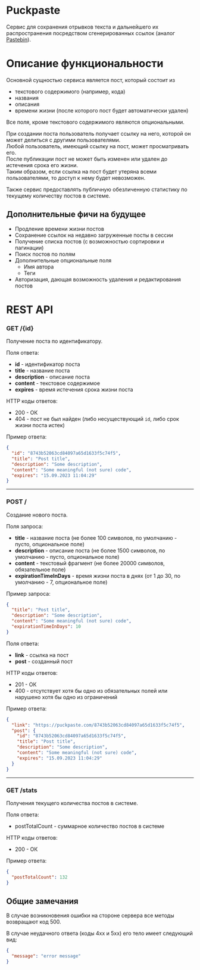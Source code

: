 # Puckpaste

Сервис для сохранения отрывков текста и дальнейшего их распространения посредством сгенерированных ссылок
(аналог [Pastebin](https://pastebin.com/)).

# Описание функциональности
Основной сущностью сервиса является пост, который состоит из
- текстового содержимого (например, кода)
- названия
- описания
- времени жизни (после которого пост будет автоматически удален)

Все поля, кроме текстового содержимого являются опциональными.

При создании поста пользователь получает ссылку на него, которой он может делиться с другими пользователями.  
Любой пользователь, имеющий ссылку на пост, может просматривать его.  
После публикации пост не может быть изменен или удален до истечения срока его жизни.   
Таким образом, если ссылка на пост будет утеряна всеми пользователями, то доступ к нему будет невозможен.  

Также сервис предоставлять публичную обезличенную статистику по текущему количеству постов в системе.

## Дополнительные фичи на будущее
- Продление времени жизни постов 
- Сохранение ссылок на недавно загруженные посты в сессии
- Получение списка постов (с возможностью сортировки и пагинации)
- Поиск постов по полям
- Дополнительные опциональные поля
  - Имя автора
  - Теги
- Авторизация, дающая возможность удаления и редактирования постов

# REST API

### GET /{id}
Получение поста по идентификатору.

Поля ответа:
- **id** - идентификатор поста
- **title** - название поста
- **description** - описание поста
- **content** - текстовое содержимое
- **expires** - время истечения срока жизни поста

HTTP коды ответов:
- 200 - ОК
- 404 - пост не был найден (либо несуществующий `id`, либо срок жизни поста истек)

Пример ответа:
```json
{
  "id": "8743b52063cd84097a65d1633f5c74f5",
  "title": "Post title",
  "description": "Some description",
  "content": "Some meaningful (not sure) code",
  "expires": "15.09.2023 11:04:29"
}
```  

---
### POST /
Создание нового поста.

Поля запроса:
- **title** - название поста (не более 100 символов, по умолчанию - пусто, опциональное поле)
- **description** - описание поста (не более 1500 символов, по умолчанию - пусто, опциональное поле)
- **content** - текстовый фрагмент (не более 20000 символов, обязательное поле)
- **expirationTimeInDays** - время жизни поста в днях (от 1 до 30, по умолчанию - 7, опциональное поле)

Пример запроса:
```json
{
  "title": "Post title",
  "description": "Some description",
  "content": "Some meaningful (not sure) code",
  "expirationTimeInDays": 10
}
```

Поля ответа:
- **link** - ссылка на пост
- **post** - созданный пост

HTTP коды ответов:
- 201 - ОК
- 400 - отсутствует хотя бы одно из обязательных полей или нарушено хотя бы одно из ограничений

Пример ответа:
```json
{
  "link": "https://puckpaste.com/8743b52063cd84097a65d1633f5c74f5",
  "post": {
    "id": "8743b52063cd84097a65d1633f5c74f5",
    "title": "Post title",
    "description": "Some description",
    "content": "Some meaningful (not sure) code",
    "expires": "15.09.2023 11:04:29"
  }
}
```

---
### GET /stats
Получения текущего количества постов в системе.

Поля ответа:
- postTotalCount - суммарное количество постов в системе

HTTP коды ответов:
- 200 - ОК

Пример ответа:
```json
{
  "postTotalCount": 132
}
```

## Общие замечания
В случае возникновения ошибки на стороне сервера все методы возвращают код 500.

В случае неудачного ответа (коды 4xx и 5xx) его тело имеет следующий вид:
```json
{
  "message": "error message"
}
```

